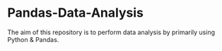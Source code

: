 # Pandas-Data-Analysis
The aim of this repository is to perform data analysis by primarily using Python & Pandas. 
